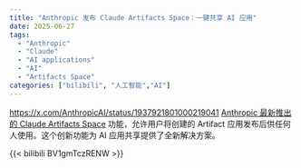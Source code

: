 ```yaml
---
title: "Anthropic 发布 Claude Artifacts Space：一键共享 AI 应用"
date: 2025-06-27
tags:
  - "Anthropic"
  - "Claude"
  - "AI applications"
  - "AI"
  - "Artifacts Space"
categories: ["bilibili", "人工智能","AI"]
---
```


https://x.com/AnthropicAI/status/1937921801000219041
[Anthropic 最新推出的 Claude Artifacts Space](https://x.com/AnthropicAI/status/1937921801000219041 "Claude Artifacts Space 官方介绍") 功能，允许用户将创建的 Artifact 应用发布后供任何人使用。这个创新功能为 AI 应用共享提供了全新解决方案。

{{< bilibili BV1gmTczRENW >}}